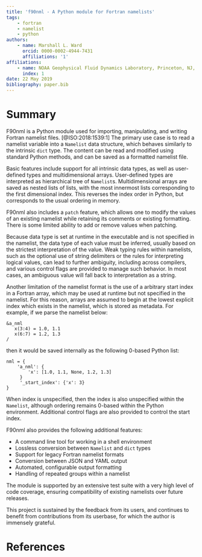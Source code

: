 ```yaml
---
title: 'f90nml - A Python module for Fortran namelists'
tags:
    - fortran
    - namelist
    - python
authors:
    - name: Marshall L. Ward
      orcid: 0000-0002-4944-7431
      affiliations: '1'
affiliations:
    - name: NOAA Geophysical Fluid Dynamics Laboratory, Princeton, NJ, USA
      index: 1
date: 22 May 2019
bibliography: paper.bib
---
```


Summary
=======

F90nml is a Python module used for importing, manipulating, and writing Fortran
namelist files. [@ISO:2018:1539:1]  The primary use case is to read a namelist
variable into a `Namelist` data structure, which behaves similarly to the
intrinsic `dict` type.  The content can be read and modified using standard
Python methods, and can be saved as a formatted namelist file.

Basic features include support for all intrinsic data types, as well as
user-defined types and multidimensional arrays.  User-defined types are
interpreted as hierarchical tree of `Namelist`s.  Multidimensional arrays
are saved as nested lists of lists, with the most innermost lists corresponding
to the first dimensional index.  This reverses the index order in Python, but
corresponds to the usual ordering in memory.

F90nml also includes a `patch` feature, which allows one to modify the values
of an existing namelist while retaining its comments or existing formatting.
There is some limited ability to add or remove values when patching.

Because data type is set at runtime in the executable and is not specified in
the namelist, the data type of each value must be inferred, usually based on
the strictest interpretation of the value.  Weak typing rules within namelists,
such as the optional use of string delimiters or the rules for interpreting
logical values, can lead to further ambiguity, including across compilers, and
various control flags are provided to manage such behavior.  In most cases, an
ambiguous value will fall back to interpretation as a string.

Another limitation of the namelist format is the use of a arbitrary start index
in a Fortran array, which may be used at runtime but not specified in the
namelist.  For this reason, arrays are assumed to begin at the lowest explicit
index which exists in the namelist, which is stored as metadata.  For example,
if we parse the namelist below:

    &a_nml
       x(3:4) = 1.0, 1.1
       x(6:7) = 1.2, 1.3
    /

then it would be saved internally as the following 0-based Python list:

    nml = {
        'a_nml': {
            'x': [1.0, 1.1, None, 1.2, 1.3]
         }
         '_start_index': {'x': 3}
    }

When index is unspecified, then the index is also unspecified within the
`Namelist`, although ordering remains 0-based within the Python environment.
Additional control flags are also provided to control the start index.

F90nml also provides the following additional features:

-   A command line tool for working in a shell environment
-   Lossless conversion between `Namelist` and `dict` types
-   Support for legacy Fortran namelist formats
-   Conversion between JSON and YAML output
-   Automated, configurable output formatting
-   Handling of repeated groups within a namelist

The module is supported by an extensive test suite with a very high level of
code coverage, ensuring compatibility of existing namelists over future
releases.

This project is sustained by the feedback from its users, and continues to
benefit from contributions from its userbase, for which the author is immensely
grateful.

References
==========
